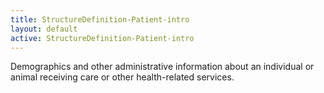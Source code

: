 ```yaml
---
title: StructureDefinition-Patient-intro
layout: default
active: StructureDefinition-Patient-intro
---
```


Demographics and other administrative information about an individual or animal receiving
   care or other health-related services.